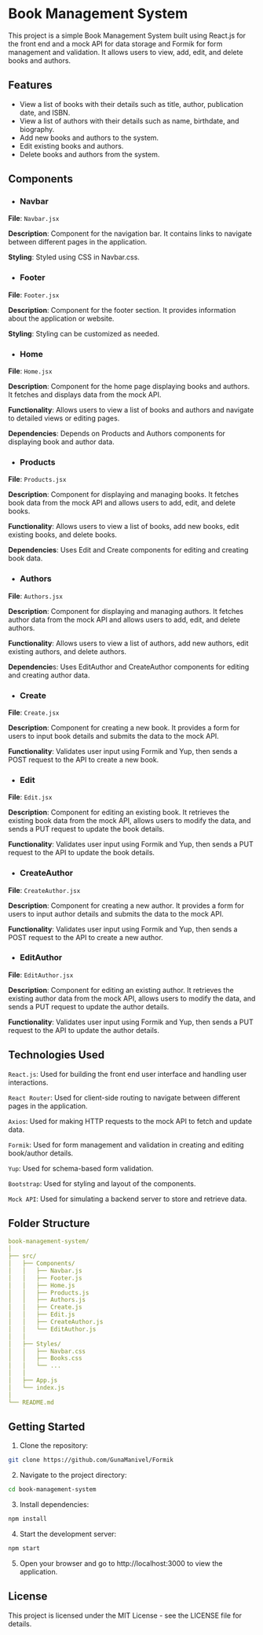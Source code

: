 # Book Management System

This project is a simple Book Management System built using React.js for the front end and a mock API for data storage and Formik for form management and validation. It allows users to view, add, edit, and delete books and authors.

## Features

- View a list of books with their details such as title, author, publication date, and ISBN.
- View a list of authors with their details such as name, birthdate, and biography.
- Add new books and authors to the system.
- Edit existing books and authors.
- Delete books and authors from the system.

## Components

- ### Navbar

**File**: `Navbar.jsx`

**Description**: Component for the navigation bar. It contains links to navigate between different pages in the application.

**Styling**: Styled using CSS in Navbar.css.

- ### Footer
  
**File**: `Footer.jsx`

**Description**: Component for the footer section. It provides information about the application or website.

**Styling**: Styling can be customized as needed.

- ### Home
  
**File**: `Home.jsx`

**Description**: Component for the home page displaying books and authors. It fetches and displays data from the mock API.

**Functionality**: Allows users to view a list of books and authors and navigate to detailed views or editing pages.

**Dependencies**: Depends on Products and Authors components for displaying book and author data.

- ### Products
  
**File**: `Products.jsx`

**Description**: Component for displaying and managing books. It fetches book data from the mock API and allows users to add, edit, and delete books.

**Functionality**: Allows users to view a list of books, add new books, edit existing books, and delete books.

**Dependencies**: Uses Edit and Create components for editing and creating book data.

- ### Authors
  
**File**: `Authors.jsx`

**Description**: Component for displaying and managing authors. It fetches author data from the mock API and allows users to add, edit, and delete authors.

**Functionality**: Allows users to view a list of authors, add new authors, edit existing authors, and delete authors.

**Dependencie**s: Uses EditAuthor and CreateAuthor components for editing and creating author data.

- ### Create
  
**File**: `Create.jsx`

**Description**: Component for creating a new book. It provides a form for users to input book details and submits the data to the mock API.

**Functionality**: Validates user input using Formik and Yup, then sends a POST request to the API to create a new book.

- ### Edit
  
**File**: `Edit.jsx`

**Description**: Component for editing an existing book. It retrieves the existing book data from the mock API, allows users to modify the data, and sends a PUT request to update the book details.

**Functionality**: Validates user input using Formik and Yup, then sends a PUT request to the API to update the book details.

- ### CreateAuthor
  
**File**: `CreateAuthor.jsx`

**Description**: Component for creating a new author. It provides a form for users to input author details and submits the data to the mock API.

**Functionality**: Validates user input using Formik and Yup, then sends a POST request to the API to create a new author.

- ### EditAuthor
  
**File**: `EditAuthor.jsx`

**Description**: Component for editing an existing author. It retrieves the existing author data from the mock API, allows users to modify the data, and sends a PUT request to update the author details.

**Functionality**: Validates user input using Formik and Yup, then sends a PUT request to the API to update the author details.
  
## Technologies Used

`React.js`: Used for building the front end user interface and handling user interactions.

`React Router`: Used for client-side routing to navigate between different pages in the application.

`Axios`: Used for making HTTP requests to the mock API to fetch and update data.

`Formik`: Used for form management and validation in creating and editing book/author details.

`Yup`: Used for schema-based form validation.

`Bootstrap`: Used for styling and layout of the components.

`Mock API`: Used for simulating a backend server to store and retrieve data.

## Folder Structure


```yaml
book-management-system/
│
├── src/
│   ├── Components/
│   │   ├── Navbar.js
│   │   ├── Footer.js
│   │   ├── Home.js
│   │   ├── Products.js
│   │   ├── Authors.js
│   │   ├── Create.js
│   │   ├── Edit.js
│   │   ├── CreateAuthor.js
│   │   └── EditAuthor.js
│   │
│   ├── Styles/
│   │   ├── Navbar.css
│   │   ├── Books.css
│   │   └── ...
│   │
│   ├── App.js
│   └── index.js
│
└── README.md
```

## Getting Started

1. Clone the repository:

```bash
git clone https://github.com/GunaManivel/Formik
```

2. Navigate to the project directory:
   
```bash
cd book-management-system
```

3. Install dependencies:
   
```bash
npm install
```

4. Start the development server:
   
```bash
npm start
```

5. Open your browser and go to http://localhost:3000 to view the application.
   
## License

This project is licensed under the MIT License - see the LICENSE file for details.